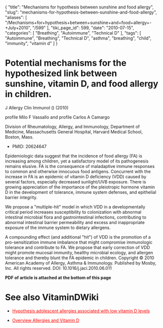{
    "title": "Mechanisms for hypothesis between sunshine and food allergy",
    "slug": "mechanisms-for-hypothesis-between-sunshine-and-food-allergy",
    "aliases": [
        "/Mechanisms+for+hypothesis+between+sunshine+and+food+allergy+-+July+2010",
        "/599"
    ],
    "tiki_page_id": 599,
    "date": "2010-07-15",
    "categories": [
        "Breathing",
        "Autoimmune",
        "Technical D"
    ],
    "tags": [
        "Autoimmune",
        "Breathing",
        "Technical D",
        "asthma",
        "breathing",
        "child",
        "immunity",
        "vitamin d"
    ]
}


# Potential mechanisms for the hypothesized link between sunshine, vitamin D, and food allergy in children.

J Allergy Clin Immunol ()  (2010)

profile Milo F Vassallo and profile Carlos A Camargo

Division of Rheumatology, Allergy, and Immunology, Department of Medicine, Massachusetts General Hospital, Harvard Medical School, Boston, Mass.

* PMID: 20624647

Epidemiologic data suggest that the incidence of food allergy (FA) is increasing among children, yet a satisfactory model of its pathogenesis remains elusive. FA is the consequence of maladaptive immune responses to common and otherwise innocuous food antigens. Concurrent with the increase in FA is an epidemic of vitamin D deficiency (VDD) caused by several factors, especially decreased sunlight/UVB exposure. There is growing appreciation of the importance of the pleiotropic hormone vitamin D in the development of tolerance, immune system defenses, and epithelial barrier integrity. 

We propose a "multiple-hit" model in which VDD in a developmentally critical period increases susceptibility to colonization with abnormal intestinal microbial flora and gastrointestinal infections, contributing to abnormal intestinal barrier permeability and excess and inappropriate exposure of the immune system to dietary allergens. 

A compounding effect (and additional "hit") of VDD is the promotion of a pro-sensitization immune imbalance that might compromise immunologic tolerance and contribute to FA. We propose that early correction of VDD might promote mucosal immunity, healthy microbial ecology, and allergen tolerance and thereby blunt the FA epidemic in children. Copyright © 2010 American Academy of Allergy, Asthma & Immunology. Published by Mosby, Inc. All rights reserved. DOI: 10.1016/j.jaci.2010.06.011 

 **PDF of article is attached at the bottom of this page** 

# See also VitaminDWiki

* <a href="/posts/hypothesis-adolescent-allergies-associated-with-low-vitamin-d-levels" style="color: red; text-decoration: underline;" title="This link has an unknown page_id: 1604">Hypothesis adolescent allergies associated with low vitamin D levels</a>

* <a href="/posts/overview-allergies-and-vitamin-d" style="color: red; text-decoration: underline;" title="This link has an unknown page_id: 1604">Overview Allergies and Vitamin D</a>